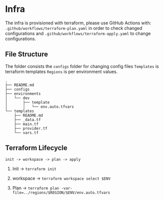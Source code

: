 # Infra

The infra is provisioned with terraform, please use GitHub Actions with:
`.github/workflows/terraform-plan.yaml` in order to check changed configurations
and `.github/workflows/terraform-apply.yaml` to change configurations.

## File Structure

The folder consists the `configs` folder for changing config files
`Templates` is terraform templates
`Regions` is per environment values.

```text
.
├── README.md
├── configs
├── environments
│   └── dev
│       ├── template
│       │   └── env.auto.tfvars
└── templates
    ├── README.md
    ├── _data.tf
    ├── main.tf
    ├── provider.tf
    └── vars.tf
```

## Terraform Lifecycle

`init -> workspace -> plan -> apply`

1. Init -> `terraform init`

2. workspace -> `terraform workspace select $ENV`

3. Plan -> `terraform plan -var-file=../regions/$REGION/$ENV/env.auto.tfvars`
